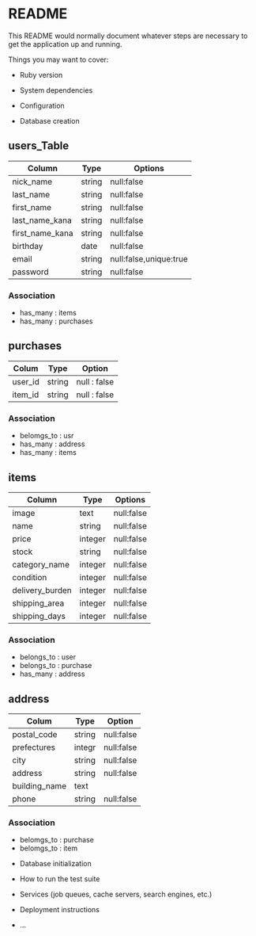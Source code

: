 # README

This README would normally document whatever steps are necessary to get the
application up and running.

Things you may want to cover:

* Ruby version

* System dependencies

* Configuration

* Database creation

## users_Table
|Column|Type|Options|
|------|----|-------|
|nick_name|string|null:false|
|last_name|string|null:false|
|first_name|string|null:false|
|last_name_kana|string|null:false|
|first_name_kana|string|null:false|
|birthday|date|null:false|
|email|string|null:false,unique:true|
|password|string|null:false|

### Association
- has_many : items
- has_many : purchases

## purchases
|Colum|Type|Option|
|-----|----|------|
|user_id|string|null : false|
|item_id|string|null : false|

### Association
- belomgs_to : usr
- has_many : address
- has_many : items

## items
|Column|Type|Options|
|------|----|-------|
|image|text|null:false|
|name|string|null:false|
|price|integer|null:false|
|stock|string|null:false|
|category_name|integer|null:false|
|condition|integer|null:false|
|delivery_burden|integer|null:false|
|shipping_area|integer|null:false|
|shipping_days|integer|null:false|

### Association
- belongs_to : user
- belongs_to : purchase
- has_many : address


## address
|Colum|Type|Option|
|-----|----|------|
|postal_code|string|null:false|
|prefectures|integr|null:false|
|city|string|null:false|
|address|string|null:false|
|building_name|text|
|phone|string|null:false|

### Association
- belomgs_to : purchase
- belomgs_to : item


* Database initialization

* How to run the test suite

* Services (job queues, cache servers, search engines, etc.)

* Deployment instructions

* ...
